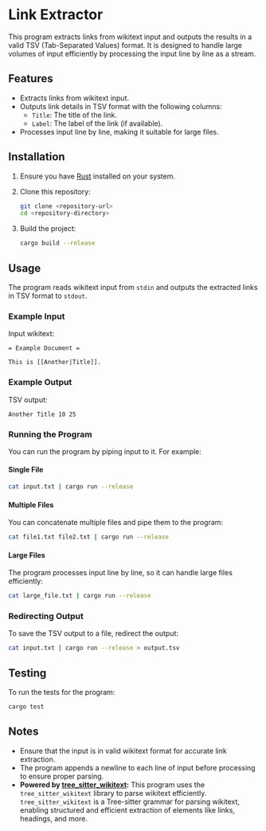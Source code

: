 # Link Extractor

This program extracts links from wikitext input and outputs the results in a valid TSV (Tab-Separated Values) format. It is designed to handle large volumes of input efficiently by processing the input line by line as a stream.

## Features

- Extracts links from wikitext input.
- Outputs link details in TSV format with the following columns:
  - `Title`: The title of the link.
  - `Label`: The label of the link (if available).
- Processes input line by line, making it suitable for large files.

## Installation

1. Ensure you have [Rust](https://www.rust-lang.org/) installed on your system.
2. Clone this repository:

   ```bash
   git clone <repository-url>
   cd <repository-directory>
   ```

3. Build the project:

   ```bash
   cargo build --release
   ```

## Usage

The program reads wikitext input from `stdin` and outputs the extracted links in TSV format to `stdout`.

### Example Input

Input wikitext:

```
= Example Document =

This is [[Another|Title]].
```

### Example Output

TSV output:

```
Another Title 10 25
```

### Running the Program

You can run the program by piping input to it. For example:

#### Single File

```bash
cat input.txt | cargo run --release
```

#### Multiple Files

You can concatenate multiple files and pipe them to the program:

```bash
cat file1.txt file2.txt | cargo run --release
```

#### Large Files

The program processes input line by line, so it can handle large files efficiently:

```bash
cat large_file.txt | cargo run --release
```

### Redirecting Output

To save the TSV output to a file, redirect the output:

```bash
cat input.txt | cargo run --release > output.tsv
```

## Testing

To run the tests for the program:

```bash
cargo test
```

## Notes

- Ensure that the input is in valid wikitext format for accurate link extraction.
- The program appends a newline to each line of input before processing to ensure proper parsing.
- **Powered by [tree_sitter_wikitext](https://github.com/santhoshtr/tree-sitter-wikitext):**
  This program uses the `tree_sitter_wikitext` library to parse wikitext efficiently. `tree_sitter_wikitext` is a Tree-sitter grammar for parsing wikitext, enabling structured and efficient extraction of elements like links, headings, and more.
